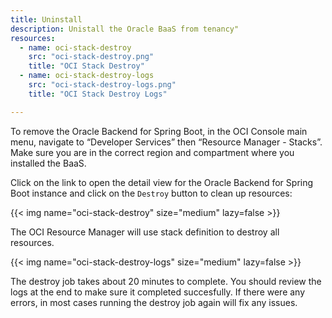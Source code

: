 ```yaml
---
title: Uninstall
description: Unistall the Oracle BaaS from tenancy"
resources:
  - name: oci-stack-destroy
    src: "oci-stack-destroy.png"
    title: "OCI Stack Destroy"
  - name: oci-stack-destroy-logs
    src: "oci-stack-destroy-logs.png"
    title: "OCI Stack Destroy Logs"

---
```


To remove the Oracle Backend for Spring Boot, in the OCI Console main menu, navigate to “Developer Services” then “Resource Manager - Stacks”. Make sure you are in the correct region and compartment where you installed the BaaS.

Click on the link to open the detail view for the Oracle Backend for Spring Boot instance and click on the `Destroy` button to clean up resources:

<!-- spellchecker-disable -->
{{< img name="oci-stack-destroy" size="medium" lazy=false >}}
<!-- spellchecker-enable -->

The OCI Resource Manager will use stack definition to destroy all resources.

<!-- spellchecker-disable -->
{{< img name="oci-stack-destroy-logs" size="medium" lazy=false >}}
<!-- spellchecker-enable -->

The destroy job takes about 20 minutes to complete. You should review the logs at the end to make sure it completed succesfully. If there were any errors, in most cases running the destroy job again will fix any issues.
